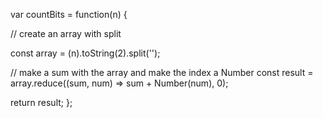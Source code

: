 var countBits = function(n) {
  
  // create an array with split
  
   const array = (n).toString(2).split('');
   
   // make a sum with the array and make the index a Number
   const result = array.reduce((sum, num) => sum + Number(num), 0);
   
   return result;
};
